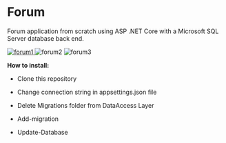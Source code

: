 # Forum
Forum application from scratch using ASP .NET Core  with a Microsoft SQL Server database back end.

[
![forum1](https://user-images.githubusercontent.com/38158666/67304609-60846e00-f4f4-11e9-81eb-8e111a224651.png)
](url)
![forum2](https://user-images.githubusercontent.com/38158666/67305138-2e274080-f4f5-11e9-98e6-a162557ca0cd.png)
![forum3](https://user-images.githubusercontent.com/38158666/67308482-7432d300-f4fa-11e9-8da2-11a57e12160e.png)

**How to install:**

- Clone this repository

- Change connection string in appsettings.json file

- Delete Migrations folder from DataAccess Layer

- Add-migration

- Update-Database
